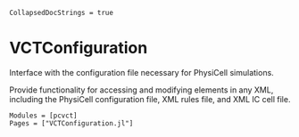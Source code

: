 ```@meta
CollapsedDocStrings = true
```

# VCTConfiguration

Interface with the configuration file necessary for PhysiCell simulations.

Provide functionality for accessing and modifying elements in any XML, including the PhysiCell configuration file, XML rules file, and XML IC cell file.

```@autodocs
Modules = [pcvct]
Pages = ["VCTConfiguration.jl"]
```